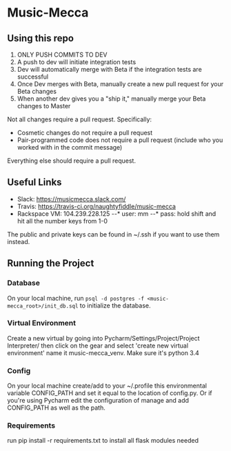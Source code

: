 # Music-Mecca

## Using this repo
1. ONLY PUSH COMMITS TO DEV
2. A push to dev will initiate integration tests
3. Dev will automatically merge with Beta if the integration tests are successful
4. Once Dev merges with Beta, manually create a new pull request for your Beta changes
5. When another dev gives you a "ship it," manually merge your Beta changes to Master

Not all changes require a pull request. Specifically:
* Cosmetic changes do not require a pull request
* Pair-programmed code does not require a pull request (include who you worked with in the commit message)

Everything else should require a pull request.

## Useful Links
* Slack: https://musicmecca.slack.com/
* Travis: https://travis-ci.org/naughtyfiddle/music-mecca
* Rackspace VM: 104.239.228.125
--* user: mm
--* pass: hold shift and hit all the number keys from 1-0

The public and private keys can be found in ~/.ssh if you want to use them instead.

## Running the Project

### Database
On your local machine, run `psql -d postgres -f <music-mecca_root>/init_db.sql` to initialize the database.
 
### Virtual Environment 
Create a new virtual by going into Pycharm/Settings/Project/Project Interpreter/ then click on the gear and select 'create new virtual environment' name it music-mecca_venv. Make sure it's python 3.4

### Config 
On your local machine create/add to your ~/.profile this environmental variable CONFIG_PATH and set it equal to the location of config.py. Or if you're using Pycharm edit the configuration of manage and add CONFIG_PATH as well as the path. 

### Requirements
run pip install -r requirements.txt to install all flask modules needed 
